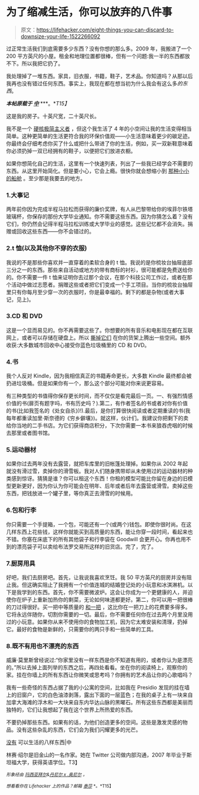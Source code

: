 # 为了缩减生活，你可以放弃的八件事

> 原文：<https://lifehacker.com/eight-things-you-can-discard-to-downsize-your-life-1522266092>

过正常生活我们到底需要多少东西？没有你想的那么多。2009 年，我搬进了一个 200 平方英尺的小屋。租金和地理位置都很棒，但有一个问题:我一半的东西都放不下。所以我把它扔了。



我处理掉了一堆东西。家具，旧衣服，书籍，鞋子，艺术品。你知道吗？从那以后我再也没有错过任何东西。事实上，我现在都在想当初为什么我会有这么多*的东西*。

***本帖原载于*** [***中***](https://medium.com/i-m-h-o/29ed0479fb12) ***。**T15】*

这是我的房子。十英尺宽，二十英尺长。

我不是一个 [硬核极简主义者](https://lifehacker.com/declutter-in-your-life-and-embrace-minimalism-this-week-5991832) ，但这个我生活了 4 年的小空间让我的生活变得相当简单。这种更简单的生活更符合我的环保价值观——小生活意味着更少的碳足迹。你最终会仔细考虑你买了什么或把什么带进了你的生活，例如，买一双新鞋意味着你必须扔掉一双已经拥有的鞋子，以便把它们放进衣橱。

如果你想简化自己的生活，这里有一个快速列表，列出了一些我已经学会不需要的东西。从这里开始简化。但是要小心，它会上瘾。很快你就会想缩小到 [那种小小的船舱](http://www.fourlightshouses.com/pages/tiny-houses) 。至少那是我要去的地方。

### 1.大事记

两年前你因为完成半程马拉松而获得的廉价奖牌，有人从巴黎带给你的埃菲尔铁塔玻璃杯，你保存的那份大学毕业通知。你不需要这些东西。因为你猜怎么着？没有它们，你仍然会记得半程马拉松训练或大学毕业的感觉。这些记忆都不会消失。捐赠或回收这些东西——你不会错过的。

### 2.t 恤(以及其他你不穿的衣服)

我说的不是那些你喜欢并一直穿着的柔软合身的 t 恤。我说的是你梳妆台抽屉底部三分之一的东西。那些来自活动或地方的带有商标的衬衫，很可能都是免费送给你的。你不需要一件 t 恤来证明你去过那个会议，在那个科技公司工作过，或者在那个活动中做过志愿者。捐赠这些或者把它们变成一个手工项目。当你的梳妆台抽屉里只有你每月至少穿一次的衣服时，你是最幸福的。剩下的都是杂物(或者大事记，见上)。

### 3.CD 和 DVD

这是一个显而易见的。你不再需要这些了。你想要的所有音乐和电影现在都在互联网上，或者可以存储在硬盘上。所以 [撕掉它们](https://lifehacker.com/how-to-rip-a-dvd-to-your-computer-5809765) 在你的货架上腾出一些空间。额外收获:大多数城市回收中心接受你蓝色垃圾桶里的 CD 和 DVD。

### 4.书

我个人反对 Kindle，因为我相信真正的书籍寿命更长，大多数 Kindle 最终都会被扔进垃圾桶。但是如果你有一个，那么这个部分可能对你来说更容易。

有三种类型的书值得你保存更长时间，而不仅仅是看完最后一页。一、有强烈情感价值的书(扉页有题字吗，书有历史吗？).第二，有作者签名的书或者对你有价值的书(比如我签名的《处女自杀》)!).最后，是你打算很快阅读或者定期重读的书(我每年都重读加里·斯奈德的《穷乡僻壤》)。就这样，伙计们。我建议你把剩下的卖给你当地的二手书店。为它们获得商店积分，下次你需要一本书来狼吞虎咽的时候去那里或者图书馆。

### 5.运动器材

如果你过去两年没有去露营，就把车库里的旧帐篷处理掉。如果你从 2002 年起就没有滑过雪，卖掉你的滑雪板。我对人们随身携带却从未使用过的运动器材的种类感到惊讶。猜猜是谁？你可以租这个东西！你租的模型可能比你留在身边的旧模型更新更好，因为你认为你可能会在明年、后年或者后年去露营或滑雪。卖掉这些东西，把钱放进一个罐子里，等你真正去滑雪的时候用。

### 6.包和行李

你只需要一个手提箱，一个包，可能还有一个(或两个)钱包。即使你很时尚。在这几样东西上花些钱，这样你就能买到高质量的东西，能让你穿一段时间，看起来也不错。你塞在床底下的所有其他袋子和行李袋在 Goodwill 会更开心。你再也用不到的漂亮袋子可以卖给布法罗交易所这样的旧货店。完了，完了。

### 7.厨房用具

好吧，我们去厨房吧。首先，让我说我喜欢烹饪。我 50 平方英尺的厨房并没有阻止我。但这确实阻止了我拥有一个价值连城的结婚登记处的小玩意和冰淇淋机。以下是我学到的东西。首先，你不需要微波炉。这会让你成为一个更健康的人，并迫使你在炉子上重新加热你的剩菜，无论如何味道都更好。第二，你可以用一把很棒的刀过得很好。买一把中等质量的 [和一把](http://www.cutleryandmore.com/shun.htm) ，这比你在一把刀上的花费要多得多。它将永远伴随你，切割你需要的一切。最后，你不需要任何你在过去两个月里没用过的小玩意。如果你从来不使用你的食物加工机，因为它太难安装和清理，扔掉它。最好的食物是新鲜的，只需要你的两只手和一些简单的工具。

### 8.既不有用也不漂亮的东西

威廉·莫里斯曾经说过:“你家里没有一样东西是你不知道有用的，或者你认为是漂亮的。”所以去掉上面列举的东西之后，再四处看看。坐在你的阅读椅上，观察你的家。挂在你墙上的所有东西让你微笑或思考吗？你拥有的艺术品让你的心歌唱吗？

我有一些奇怪的东西占据了我的小公寓的空间，比如我在 Presidio 发现的挂在墙上的旧窗户，它的白色油漆剥落，露出下面的一层蓝色；在我的桌子上有一块来自加拿大海滩的浮木和一大块来自东内华达山脉的黑曜石。所有这些东西都是美丽而独特的，它们让我想起了我在这个世界上所热爱的东西。

不要扔掉那些东西。如果有的话，为他们创造更多的空间。这些是激发灵感的物品。没有这些杂乱的东西，它们会为我们闪耀更多的光芒。

[没有](https://medium.com/i-m-h-o/29ed0479fb12) 可以生活的八样东西|中

林赛·绍尔是旧金山的一名作家。她在 Twitter 公司做内部沟通，2007 年毕业于斯坦福大学，获得英语学位。T3】

<small>*形象经由*</small> [<small>*玛西亚拜尔*</small>](http://www.flickr.com/photos/22082809@N00/537556252/in/photolist-Pv7Kf-4eXcGM-8iod7h-88og6h-bJtVct-3D7p16-HdurS-4mYxKS-6fhA7h-ggHmzF-4dCxpg-8s4PDi-4iMpbt-b4jsc2-21PxDD-ixXGF2-5HNufa-jEaUkN-4NTyFJ-6hxrsg-eaGPCC-6i3K7f-ipULc-7hrRkK-oRtZ7-9uYHNe-7wH4fz-9bazKB-4xWMzG-dphnAE-4tqvEc-2toCmQ-umaHF-89D449-ieAQm-ieARA-koWKW-5b4LFs-5aZtCF-5aZtsk-aCsTb4-bJwbKc-9LVwB-4aDxKG-dRevpT-t6cAk-5i6ca-5mJwNM-a9btRY-83tasR-8UkW13)<small>*&*</small>[<small>*丹尼尔 x .奥尼尔*</small>](http://www.flickr.com/photos/juggernautco/3445064243/) <small>*。*</small>

<small>*想看看你在 Lifehacker 上的作品？邮箱*</small> [<small>*泰莎*</small>](https://mail.google.com/mail/?view=cm&fs=1&tf=1&to=tessa@lifehacker.com) <small>*。*T15】</small>